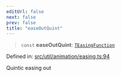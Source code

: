 ```yaml
---
editUrl: false
next: false
prev: false
title: "easeOutQuint"
---
```


> `const` **easeOutQuint**: [`TEasingFunction`](/api/fabric/namespaces/util/type-aliases/teasingfunction/)

Defined in: [src/util/animation/easing.ts:94](https://github.com/fabricjs/fabric.js/blob/b4f67b1cfd353d0e2763b168e07bce6b67895452/src/util/animation/easing.ts#L94)

Quintic easing out
